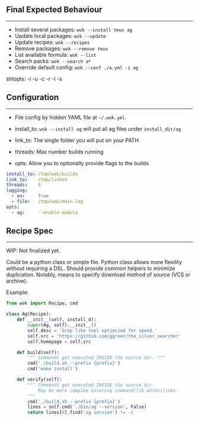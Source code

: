 ## Final Expected Behaviour
---------------------------

* Install several packages: `wok --install tmux ag`
* Update local packages:    `wok --update`
* Update recipes:           `wok --recipes`
* Remove packages:          `wok --remove tmux`
* List available formula:   `wok --list`
* Search packs:             `wok --search a*`
* Override default config:  `wok --conf ./a.yml -i ag`

shtopts: -i -u -c -r -l -s

## Configuration
----------------

* File config by hidden YAML file at `~/.wok.yml`.

* install_to:   `wok --install ag` will put all ag files under `install_dir/ag`
* link_to:      The single folder you will put on your PATH
* threads:      Max number builds running
* opts:         Allow you to optionally provide flags to the builds

```yaml
install_to: /tmp/wok/builds
link_to:    /tmp/linked
threads:    4
logging:
  - on:     True
  - file:   /tmp/wok/main.log
opts:
  - ag:     --enable-module
```

## Recipe Spec
--------------
WIP: Not finalized yet.

Could be a python class or simple file. Python class allows more flexility without requiring a DSL.
Should provide common helpers to minimize duplication.
Notably, means to specify download method of source (VCS or archive).

Example:
```py
from wok import Recipe, cmd

class Ag(Recipe):
    def __init__(self, install_d):
        super(Ag, self).__init__()
        self.desc = 'Grep like tool optimized for speed.'
        self.src = 'https://github.com/ggreer/the_silver_searcher'
        self.homepage = self.src

    def build(self):
        """ Commands get executed INSIDE the source dir. """
        cmd('./build.sh --prefix {prefix}')
        cmd('make install')

    def verify(self):
        """ Commands get executed INSIDE the source dir.
            May be more complex ensuring command/lib works/links.
        """
        cmd('./build.sh --prefix {prefix}')
        lines = self.cmd('./bin/ag --version', False)
        return lines[0].find('ag version') != -1
```
